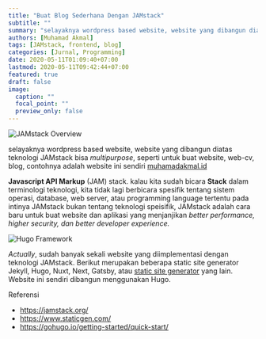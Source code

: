 ```yaml
---
title: "Buat Blog Sederhana Dengan JAMstack"
subtitle: ""
summary: "selayaknya wordpress based website, website yang dibangun diatas teknologi JAMstack bisa multipurpose"
authors: [Muhamad Akmal]
tags: [JAMstack, frontend, blog]
categories: [Jurnal, Programming]
date: 2020-05-11T01:09:40+07:00
lastmod: 2020-05-11T09:42:44+07:00
featured: true
draft: false
image:
  caption: ""
  focal_point: ""
  preview_only: false
---
```

![JAMstack Overview](https://i.loli.net/2020/05/11/61H7bsNSkF5pJ9L.png)

selayaknya wordpress based website, website yang dibangun diatas teknologi JAMstack bisa *multipurpose*, seperti untuk buat website, web-cv, blog, contohnya adalah website ini sendiri [muhamadakmal.id](https://muhamadakmal.id)

**Javascript API Markup** (JAM) stack. kalau kita sudah bicara **Stack** dalam terminologi teknologi, kita tidak lagi berbicara spesifik tentang sistem operasi, database, web server, atau programming language tertentu pada intinya JAMstack bukan tentang teknologi speisifik, JAMstack adalah cara baru untuk buat website dan aplikasi yang menjanjikan *better performance, higher security, dan better developer experience.*

![Hugo Framework](https://i.loli.net/2020/05/11/5bXRWaPUyk8KrOM.png)

*Actually*, sudah banyak sekali website yang diimplementasi dengan teknologi JAMstack. Berikut merupakan beberapa static site generator Jekyll, Hugo, Nuxt, Next, Gatsby, atau [static site generator](https://www.staticgen.com/) yang lain. Website ini sendiri dibangun menggunakan Hugo.



Referensi

- https://jamstack.org/
- https://www.staticgen.com/
- https://gohugo.io/getting-started/quick-start/